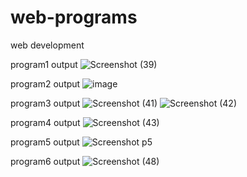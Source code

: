 # web-programs
web development

program1 output
![Screenshot (39)](https://github.com/kashamma2024/web-programs/assets/136564023/1128a95a-fda3-47d7-b1d1-76abf02290a1)


program2 output
![image](https://github.com/kashamma2024/web-programs/assets/136564023/f56c1a6e-9a88-4399-bbff-0dcfef6ebc97)

program3 output
![Screenshot (41)](https://github.com/kashamma2024/web-programs/assets/136564023/8fa1e777-8ef4-4294-96e9-c86d842b5cd7)
![Screenshot (42)](https://github.com/kashamma2024/web-programs/assets/136564023/2a668595-53c3-4062-905b-d49374f94ec9)


program4 output
![Screenshot (43)](https://github.com/kashamma2024/web-programs/assets/136564023/b7b8d612-80bd-4b37-9d32-40b7ce5db690)


program5 output
![Screenshot p5](https://github.com/kashamma2024/web-programs/assets/136564023/9b673d3b-5140-48bd-a73c-94cc16c51e9a)

program6 output
![Screenshot (48)](https://github.com/kashamma2024/web-programs/assets/136564023/d1546b9a-77c8-4c30-99d6-de587db020a7)

